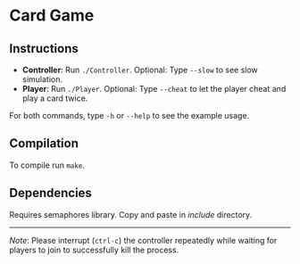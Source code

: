 Card Game
=========

Instructions
------------

- **Controller**: Run `./Controller`. Optional: Type `--slow` to see slow simulation.
- **Player**: Run `./Player`. Optional: Type `--cheat` to let the player cheat and play a card twice.

For both commands, type `-h` or `--help` to see the example usage.

Compilation
-----------

To compile run `make`.

Dependencies
------------

Requires semaphores library. Copy and paste in _include_ directory.

***

*Note*: Please interrupt (`ctrl-c`) the controller repeatedly while waiting for players to join to successfully kill the process.